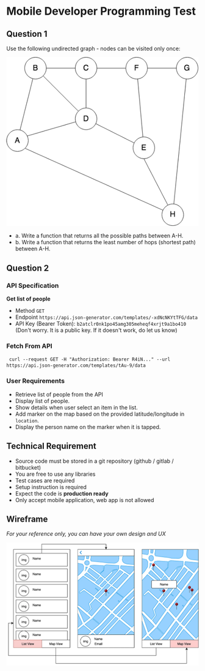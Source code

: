# Mobile Developer Programming Test



## Question 1

Use the following undirected graph ­- nodes can be visited only once:

![List](assets/graph.webp)

- a. Write a function that returns all the possible paths between A­-H.
- b. Write a function that returns the least number of hops (shortest path) between A­-H.



## Question 2
### API Specification

**Get list of people**
  * Method
    `GET`
  * Endpoint
    `https://api.json-generator.com/templates/-xdNcNKYtTFG/data`
  * API Key (Bearer Token): `b2atclr0nk1po45amg305meheqf4xrjt9a1bo410` (Don't worry. It is a public key. If it doesn't work, do let us know)

### Fetch From API
```
 curl --request GET -H "Authorization: Bearer R4iN..." --url https://api.json-generator.com/templates/tAu-9/data
```

### User Requirements
- Retrieve list of people from the API
- Display list of people.
- Show details when user select an item in the list.
- Add marker on the map based on the provided latitude/longitude in `location`. 
- Display the person name on the marker when it is tapped.


## Technical Requirement
- Source code must be stored in a git repository (github / gitlab / bitbucket)
- You are free to use any libraries
- Test cases are required
- Setup instruction is required
- Expect the code is **production ready**
- Only accept mobile application, web app is not allowed


## Wireframe
*For your reference only, you can have your own design and UX*

![wireframe](assets/wireframe.webp)
